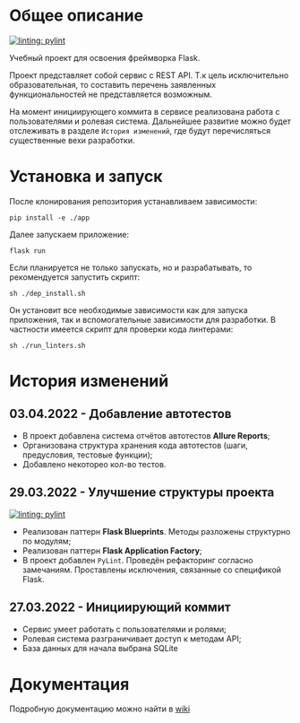 # Общее описание

[![linting: pylint](https://img.shields.io/badge/linting-pylint-yellowgreen)](https://github.com/PyCQA/pylint)

Учебный проект для освоения фреймворка Flask.

Проект представляет собой сервис с REST API. Т.к цель исключительно образовательная, то составить перечень 
заявленных функциональностей не представляется возможным. 

На момент инициирующего коммита в сервисе реализована работа 
с пользователями и ролевая система. Дальнейшее развитие можно будет отслеживать в разделе `История изменений`, где 
будут перечисляться существенные вехи разработки.

# Установка и запуск

После клонирования репозитория устанавливаем зависимости:

```shell
pip install -e ./app
```

Далее запускаем приложение:
```shell
flask run
```

Если планируется не только запускать, но и разрабатывать, то рекомендуется запустить скрипт:

```shell
sh ./dep_install.sh
```

Он установит все необходимые зависимости как для запуска приложения, так и вспомогательные зависимости для разработки.
В частности имеется скрипт для проверки кода линтерами:

```shell
sh ./run_linters.sh
```

# История изменений

## 03.04.2022 - Добавление автотестов

- В проект добавлена система отчётов автотестов **Allure Reports**;
- Организована структура хранения кода автотестов (шаги, предусловия, тестовые функции);
- Добавлено некоторео кол-во тестов.

## 29.03.2022 - Улучшение структуры проекта

[![linting: pylint](https://img.shields.io/badge/linting-pylint-yellowgreen)](https://github.com/PyCQA/pylint)

- Реализован паттерн **Flask Blueprints**. Методы разложены структурно по модулям;
- Реализован паттерн **Flask Application Factory**;
- В проект добавлен `PyLint`. Проведён рефакторинг согласно замечаниям. Проставлены исключения, связанные со спецификой 
Flask. 

## 27.03.2022 - Инициирующий коммит

- Сервис умеет работать с пользователями и ролями;
- Ролевая система разграничивает доступ к методам API; 
- База данных для начала выбрана SQLite 

# Документация

Подробную документацию можно найти в [wiki](https://github.com/ritchiesinger/flask_blog/wiki)
